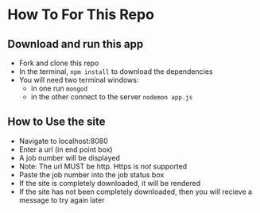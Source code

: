 # How To For This Repo
## Download and run this app
* Fork and clone this repo
* In the terminal, `npm install` to download the dependencies
* You will need two terminal windows:
  * in one run `mongod`
  * in the other connect to the server `nodemon app.js`
 
## How to Use the site
* Navigate to localhost:8080
* Enter a url (in end point box)
 * A job number will be displayed
 * Note: The url MUST be http. Https is _not_ supported
* Paste the job number into the job status box
 * If the site is completely downloaded, it will be rendered
 * If the site has not been completely downloaded, then you will recieve a message to try again later
